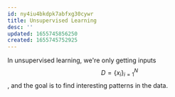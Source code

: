 ```yaml
---
id: ny4iu4bkdpk7abfxg30cywr
title: Unsupervised Learning
desc: ''
updated: 1655745856250
created: 1655745752925
---
```

In unsupervised learning, we're only getting inputs $$D = \{x_i\}^{N}_{i=1}$$, and the goal is to find interesting patterns in the data.
